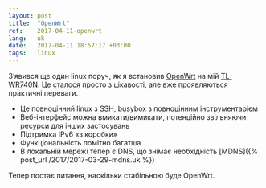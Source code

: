 ```yaml
---
layout: post
title:  "OpenWrt"
ref:    2017-04-11-openwrt
lang:   uk
date:   2017-04-11 18:57:17 +03:00
tags:   linux
---
```


З’явився ще один linux поруч, як я встановив [OpenWrt](https://openwrt.org) на мій
[TL-WR740N](http://www.tp-link.ua/uk/download/TL-WR740N.html). Це сталося
просто з цікавості, але вже проявляються практичні переваги.

* Це повноцінний linux з SSH, busybox з повноцінним інструментарієм
* Веб-інтерфейс можна вмикати/вимикати, потенційно звільняючи ресурси для інших застосувань
* Підтримка IPv6 «з коробки»
* Функціональність помітно багатша
* В локальній мережі тепер є DNS, що знімає необхідність
[MDNS]({% post_url /2017/2017-03-29-mdns.uk %})

Тепер постає питання, наскільки стабільною буде OpenWrt.
